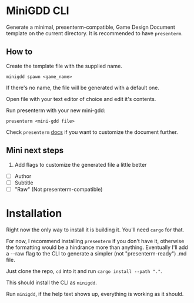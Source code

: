 # MiniGDD CLI
Generate a minimal, presenterm-compatible, Game Design Document template on the current directory.
It is recommended to have `presenterm`.

## How to
Create the template file with the supplied name.

`minigdd spawn <game_name>`

If there's no name, the file will be generated with a default one.

Open file with your text editor of choice and edit it's contents.

Run presenterm with your new mini-gdd:

`presenterm <mini-gdd file>`

Check `presenterm` [docs](https://mfontanini.github.io/presenterm/) if you want to customize the document further.

## Mini next steps
1. Add flags to customize the generated file a little better
  - [ ] Author
  - [ ] Subtitle
  - [ ] "Raw" (Not presenterm-compatible)

# Installation
Right now the only way to install it is building it. You'll need `cargo` for that.

For now, I recommend installing `presenterm` if you don't have it, otherwise the formatting would be a hindrance more than anything. Eventually I'll add a --raw flag to the CLI to generate a simpler (not "presenterm-ready") .md file.

Just clone the repo, `cd` into it and run `cargo install --path "."`.

This should install the CLI as `minigdd`.

Run `minigdd`, if the help text shows up, everything is working as it should.
